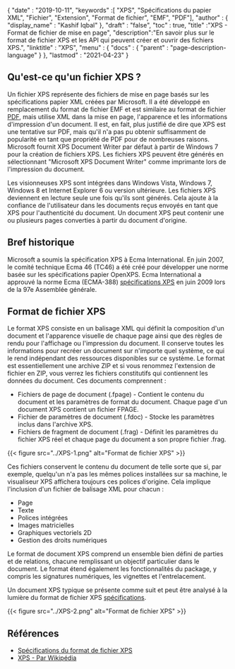 {
  "date" : "2019-10-11",
  "keywords" :[ "XPS", "Spécifications du papier XML", "Fichier", "Extension", "Format de fichier", "EMF", "PDF"],
  "author" : {
    "display_name" : "Kashif Iqbal"
},
  "draft" : "false",
  "toc" : true,
  "title" :"XPS - Format de fichier de mise en page",
  "description":"En savoir plus sur le format de fichier XPS et les API qui peuvent créer et ouvrir des fichiers XPS.",
  "linktitle" : "XPS",
  "menu" : {
    "docs" : {
      "parent" : "page-description-language"
}
},
  "lastmod" : "2021-04-23"
}

## Qu'est-ce qu'un fichier XPS ? ##

Un fichier XPS représente des fichiers de mise en page basés sur les spécifications papier XML créées par Microsoft. Il a été développé en remplacement du format de fichier EMF et est similaire au format de fichier [PDF](/fr/pdf/), mais utilise XML dans la mise en page, l'apparence et les informations d'impression d'un document. Il est, en fait, plus justifié de dire que XPS est une tentative sur PDF, mais qu'il n'a pas pu obtenir suffisamment de popularité en tant que propriété de PDF pour de nombreuses raisons. Microsoft fournit XPS Document Writer par défaut à partir de Windows 7 pour la création de fichiers XPS. Les fichiers XPS peuvent être générés en sélectionnant "Microsoft XPS Document Writer" comme imprimante lors de l'impression du document.

Les visionneuses XPS sont intégrées dans Windows Vista, Windows 7, Windows 8 et Internet Explorer 6 ou version ultérieure. Les fichiers XPS deviennent en lecture seule une fois qu'ils sont générés. Cela ajoute à la confiance de l'utilisateur dans les documents reçus envoyés en tant que XPS pour l'authenticité du document. Un document XPS peut contenir une ou plusieurs pages converties à partir du document d'origine.

## Bref historique ##

Microsoft a soumis la spécification XPS à Ecma International. En juin 2007, le comité technique Ecma 46 (TC46) a été créé pour développer une norme basée sur les spécifications papier OpenXPS. Ecma International a approuvé la norme Ecma (ECMA-388) [spécifications XPS](https://www.ecma-international.org/publications-and-standards/standards/ecma-388/) en juin 2009 lors de la 97e Assemblée générale.

## Format de fichier XPS ##

Le format XPS consiste en un balisage XML qui définit la composition d'un document et l'apparence visuelle de chaque page ainsi que des règles de rendu pour l'affichage ou l'impression du document. Il conserve toutes les informations pour recréer un document sur n'importe quel système, ce qui le rend indépendant des ressources disponibles sur ce système. Le format est essentiellement une archive ZIP et si vous renommez l'extension de fichier en ZIP, vous verrez les fichiers constitutifs qui contiennent les données du document. Ces documents comprennent :

* Fichiers de page de document (.fpage) - Contient le contenu du document et les paramètres de format du document. Chaque page d'un document XPS contient un fichier FPAGE.
* Fichier de paramètres de document (.fdoc) - Stocke les paramètres inclus dans l'archive XPS.
* Fichiers de fragment de document (.frag) - Définit les paramètres du fichier XPS réel et chaque page du document a son propre fichier .frag.

{{< figure src="../XPS-1.png" alt="Format de fichier XPS" >}}

Ces fichiers conservent le contenu du document de telle sorte que si, par exemple, quelqu'un n'a pas les mêmes polices installées sur sa machine, le visualiseur XPS affichera toujours ces polices d'origine. Cela implique l'inclusion d'un fichier de balisage XML pour chacun :

* Page
* Texte
* Polices intégrées
* Images matricielles
* Graphiques vectoriels 2D
* Gestion des droits numériques

Le format de document XPS comprend un ensemble bien défini de parties et de relations, chacune remplissant un objectif particulier dans le document. Le format étend également les fonctionnalités du package, y compris les signatures numériques, les vignettes et l'entrelacement.

Un document XPS typique se présente comme suit et peut être analysé à la lumière du format de fichier XPS [spécifications](https://www.ecma-international.org/activities/XML%20Paper%20Specification/XPS%20Standard.pdf).

{{< figure src="../XPS-2.png" alt="Format de fichier XPS" >}}


## Références ##

* [Spécifications du format de fichier XPS](https://www.ecma-international.org/publications-and-standards/standards/ecma-388/)
* [XPS - Par Wikipédia](https://en.wikipedia.org/wiki/Open_XML_Paper_Specification#Viewing_and_creating_XPS_documents)

